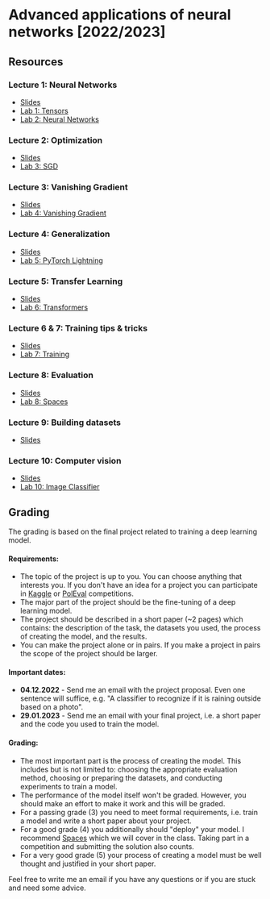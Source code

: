 # Advanced applications of neural networks [2022/2023]

## Resources
### Lecture 1: Neural Networks
* [Slides](https://docs.google.com/presentation/d/1UZYIrpRRjiMFg2R3yEtX89KXlZyvJMQUDazdy_McCq0/edit?usp=sharing)
* [Lab 1: Tensors](https://www.kaggle.com/lomero/aann-22-23-lab-01)
* [Lab 2: Neural Networks](https://www.kaggle.com/lomero/aann-22-23-lab-02-nn)

### Lecture 2: Optimization
* [Slides](https://docs.google.com/presentation/d/1kyWFCmIWhqmn37KHDzyFuFh4sq5SDzu-uqLDOJgbS_I/edit?usp=sharing)
* [Lab 3: SGD](https://www.kaggle.com/lomero/aann-22-23-lab-03-sgd)

### Lecture 3: Vanishing Gradient
* [Slides](https://docs.google.com/presentation/d/1MyzNNTV5lrOOy2W54DpagiTu5Q6bR5i9sxoYRs3J9RY/edit?usp=sharing)
* [Lab 4: Vanishing Gradient](https://www.kaggle.com/lomero/aann-22-23-lab-04-vanishing-gradient)

### Lecture 4: Generalization
* [Slides](https://docs.google.com/presentation/d/1EZnTNnTUhI-wLeHSFNU5NfQSyLxzJyXzq0hw8kK-bw0/edit?usp=sharing)
* [Lab 5: PyTorch Lightning](https://www.kaggle.com/lomero/aann-22-23-lab-05-lightning)

### Lecture 5: Transfer Learning
* [Slides](https://docs.google.com/presentation/d/1BS8-0MmdfhFm9kJttulnjZzPzjT8kl6RdrPUWnY-7J8/edit?usp=sharing)
* [Lab 6: Transformers](https://www.kaggle.com/lomero/aann-22-23-lab-06-transformers)

### Lecture 6 & 7: Training tips & tricks
* [Slides](https://docs.google.com/presentation/d/1LKxLv1Va2KaFZfi6gSDAxy7_We6RN4FZasbVRb6jmEI/edit?usp=sharing)
* [Lab 7: Training](https://www.kaggle.com/lomero/aann-22-23-lab-07-training)

### Lecture 8: Evaluation
* [Slides](https://docs.google.com/presentation/d/1qkWA_6DzvZJoaa463Da2F0s7HXc_V4kOB7_-htOGgEc/edit?usp=sharing)
* [Lab 8: Spaces](https://huggingface.co/spaces/piotr-rybak/genre-classifier)

### Lecture 9: Building datasets
* [Slides](https://docs.google.com/presentation/d/1bCZybEoKYvO7RWYGsie2j9zIr6l7AWbFyjqkuDrci9Y/edit?usp=sharing)

### Lecture 10: Computer vision
* [Slides](https://docs.google.com/presentation/d/1ESvylgQSKDOmGsgVyulBdEC58POd7xd44MqjmsiBC04/edit?usp=sharing)
* [Lab 10: Image Classifier](https://www.kaggle.com/lomero/aann-22-23-lab-10-vision)

## Grading
The grading is based on the final project related to training a deep learning model.

#### Requirements:
- The topic of the project is up to you. You can choose anything that interests you. If you don't have an idea for a project you can participate in [Kaggle](https://www.kaggle.com/competitions?listOption=active&hostSegmentIdFilter=1) or [PolEval](https://beta.poleval.pl/) competitions.
- The major part of the project should be the fine-tuning of a deep learning model.
- The project should be described in a short paper (~2 pages) which contains: the description of the task, the datasets you used, the process of creating the model, and the results.
- You can make the project alone or in pairs. If you make a project in pairs the scope of the project should be larger.

#### Important dates:
- **04.12.2022** - Send me an email with the project proposal. Even one sentence will suffice, e.g. "A classifier to recognize if it is raining outside based on a photo". 
- **29.01.2023** - Send me an email with your final project, i.e. a short paper and the code you used to train the model.

#### Grading:
- The most important part is the process of creating the model. This includes but is not limited to: choosing the appropriate evaluation method, choosing or preparing the datasets, and conducting experiments to train a model.
- The performance of the model itself won't be graded. However, you should make an effort to make it work and this will be graded.
- For a passing grade (3) you need to meet formal requirements, i.e. train a model and write a short paper about your project.
- For a good grade (4) you additionally should "deploy" your model. I recommend [Spaces](https://huggingface.co/spaces) which we will cover in the class. Taking part in a competition and submitting the solution also counts.
- For a very good grade (5) your process of creating a model must be well thought and justified in your short paper.

Feel free to write me an email if you have any questions or if you are stuck and need some advice.
